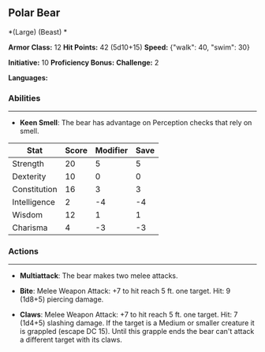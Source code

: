 ## Polar Bear
*(Large) (Beast) *

**Armor Class:** 12
**Hit Points:** 42 (5d10+15)
**Speed:** {"walk": 40, "swim": 30}

**Initiative:** 10
**Proficiency Bonus:**
**Challenge:** 2

**Languages:** 

### Abilities
 --- 
- **Keen Smell**: The bear has advantage on Perception checks that rely on smell.



| Stat | Score | Modifier | Save |
| ---- | ---- | ---- | ---- |
| Strength | 20 | 5 | 5 |
| Dexterity | 10 | 0 | 0 |
| Constitution | 16 | 3 | 3 |
| Intelligence | 2 | -4 | -4 |
| Wisdom | 12 | 1 | 1 |
| Charisma | 4 | -3 | -3 |

### Actions
 --- 
- **Multiattack**: The bear makes two melee attacks.

- **Bite**: Melee Weapon Attack: +7 to hit  reach 5 ft.  one target. Hit: 9 (1d8+5) piercing damage.

- **Claws**: Melee Weapon Attack: +7 to hit  reach 5 ft.  one target. Hit: 7 (1d4+5) slashing damage. If the target is a Medium or smaller creature  it is grappled (escape DC 15). Until this grapple ends  the bear can't attack a different target with its claws.

